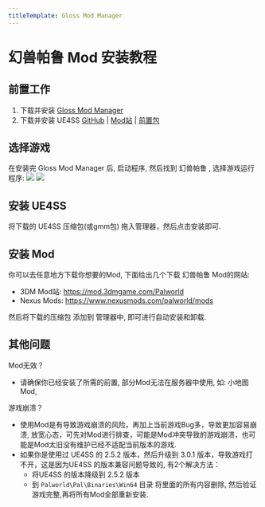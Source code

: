 ```yaml
---
titleTemplate: Gloss Mod Manager
---
```


# 幻兽帕鲁 Mod 安装教程


## 前置工作

1. 下载并安装 [Gloss Mod Manager](https://mod.3dmgame.com/mod/197445)
2. 下载并安装 UE4SS [GitHub](https://github.com/UE4SS-RE/RE-UE4SS/releases) | [Mod站](https://mod.3dmgame.com/mod/205892) | [前置包](https://pan.aoe.top/GMM/Requirements)


## 选择游戏

在安装完 Gloss Mod Manager 后, 启动程序, 然后找到 幻兽帕鲁 , 选择游戏运行程序:
![](https://mod.3dmgame.com/static/upload/mod/202401/MOD65b8951f6fb1f.png@webp)
![](https://mod.3dmgame.com/static/upload/mod/202401/MOD65b8951f52e06.png@webp)


## 安装 UE4SS

将下载的 UE4SS 压缩包(或gmm包) 拖入管理器，然后点击安装即可.

## 安装 Mod

你可以去任意地方下载你想要的Mod, 下面给出几个下载 幻兽帕鲁 Mod的网站:
- 3DM Mod站: https://mod.3dmgame.com/Palworld
- Nexus Mods: https://www.nexusmods.com/palworld/mods

然后将下载的压缩包 添加到 管理器中, 即可进行自动安装和卸载. 

## 其他问题

Mod无效？
- 请确保你已经安装了所需的前置, 部分Mod无法在服务器中使用, 如: 小地图Mod, 

游戏崩溃？
- 使用Mod是有导致游戏崩溃的风险，再加上当前游戏Bug多，导致更加容易崩溃, 放宽心态，可先对Mod进行排查，可能是Mod冲突导致的游戏崩溃，也可能是Mod太旧没有维护已经不适配当前版本的游戏. 
- 如果你是使用过 UE4SS 的 2.5.2 版本，然后升级到 3.0.1 版本，导致游戏打不开，这是因为UE4SS 的版本兼容问题导致的, 有2个解决方法：
  - 将UE4SS 的版本降级到 2.5.2 版本
  - 到 `Palworld\Pal\Binaries\Win64` 目录 将里面的所有内容删除, 然后验证游戏完整,再将所有Mod全部重新安装. 


